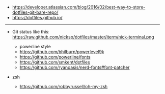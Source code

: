* https://developer.atlassian.com/blog/2016/02/best-way-to-store-dotfiles-git-bare-repo/
* https://dotfiles.github.io/

-----
* Git status like this: https://raw.github.com/nicksp/dotfiles/master/iterm/nick-terminal.png
    * powerline style
    * https://github.com/bhilburn/powerlevel9k
    * https://github.com/powerline/fonts
    * https://github.com/smkent/dotfiles
    * https://github.com/ryanoasis/nerd-fonts#font-patcher

* zsh
    * https://github.com/robbyrussell/oh-my-zsh
